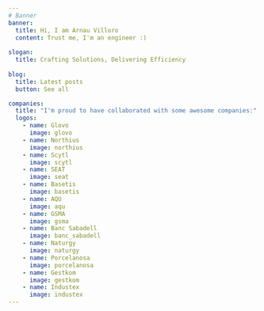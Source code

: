 ```yaml
---
# Banner
banner:
  title: Hi, I am Arnau Villoro
  content: Trust me, I'm an engineer :)
    
slogan:
  title: Crafting Solutions, Delivering Efficiency
  
blog:
  title: Latest posts
  button: See all

companies:
  title: "I'm proud to have collaborated with some awesome companies:"  
  logos:
    - name: Glovo
      image: glovo
    - name: Northius
      image: northius
    - name: Scytl
      image: scytl
    - name: SEAT
      image: seat
    - name: Basetis
      image: basetis
    - name: AQU
      image: aqu
    - name: GSMA
      image: gsma
    - name: Banc Sabadell
      image: banc_sabadell
    - name: Naturgy
      image: naturgy
    - name: Porcelanosa
      image: porcelanosa
    - name: Gestkom
      image: gestkom
    - name: Industex
      image: industex
---
```

